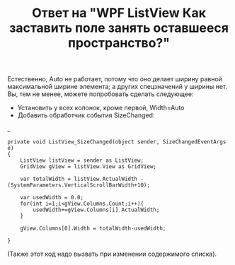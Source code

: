 ﻿---
title: "Ответ на \"WPF ListView Как заставить поле занять оставшееся пространство?\""
se.owner.user_id: 240512
se.owner.display_name: "MSDN.WhiteKnight"
se.owner.link: "https://ru.stackoverflow.com/users/240512/msdn-whiteknight"
se.answer_id: 641052
se.question_id: 640980
se.post_type: answer
se.score: 0
se.is_accepted: False
---
<p>Естественно, Auto не работает, потому что оно делает ширину равной максимальной ширине элемента; а других спецзначений у ширины нет. Вы, тем не менее, можете попробовать сделать следующее:</p>

<ul>
<li>Установить у всех колонок, кроме первой, Width=Auto</li>
<li>Добавить обработчик события SizeChanged:</li>
</ul>

<p>_</p>

<pre><code>private void ListView_SizeChanged(object sender, SizeChangedEventArgs e)
{
    ListView listView = sender as ListView;
    GridView gView = listView.View as GridView;

    var totalWidth = listView.ActualWidth - (SystemParameters.VerticalScrollBarWidth+10); 

    var usedWidth = 0.0;    
    for(int i=1;i&lt;gView.Columns.Count;i++){
        usedWidth+=gView.Columns[i].ActualWidth;
    }

    gView.Columns[0].Width = totalWidth-usedWidth;

}
</code></pre>

<p>(Также этот код надо вызвать при изменении содержимого списка).</p>
